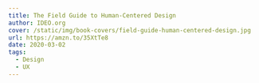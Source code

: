 ```yaml
---
title: The Field Guide to Human-Centered Design
author: IDEO.org
cover: /static/img/book-covers/field-guide-human-centered-design.jpg
url: https://amzn.to/35XtTe8
date: 2020-03-02
tags:
  - Design
  - UX
---
```


